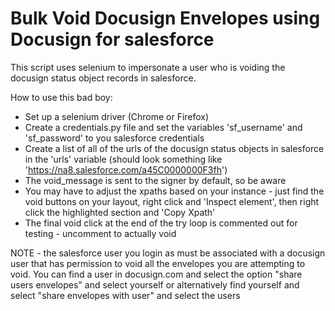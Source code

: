 # Bulk Void Docusign Envelopes using Docusign for salesforce

This script uses selenium to impersonate a user who is voiding the docusign status object records in salesforce.

How to use this bad boy:
- Set up a selenium driver (Chrome or Firefox)
- Create a credentials.py file and set the variables 'sf_username' and 'sf_password' to you salesforce credentials
- Create a list of all of the urls of the docusign status objects in salesforce  in the 'urls' variable (should look something like 'https://na8.salesforce.com/a45C0000000F3fh')
- The void_message is sent to the signer by default, so be aware
- You may have to adjust the xpaths based on your instance - just find the void buttons on your layout, right click and 'Inspect element', then right click the highlighted section and 'Copy Xpath'
- The final void click at the end of the try loop is commented out for testing - uncomment to actually void

NOTE - the salesforce user you login as must be associated with a docusign user that has permission to void all the envelopes you are attempting to void.
You can find a user in docusign.com and select the option "share users envelopes" and select yourself or alternatively find yourself and select "share envelopes with user" and select the users
